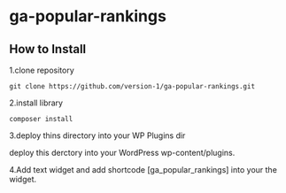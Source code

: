 # ga-popular-rankings


## How to Install


1.clone repository

```
git clone https://github.com/version-1/ga-popular-rankings.git
```

2.install library

```
composer install
```

3.deploy thins directory into your WP Plugins dir

deploy this derctory into your WordPress wp-content/plugins.

4.Add text widget and add shortcode [ga_popular_rankings] into your the widget.


